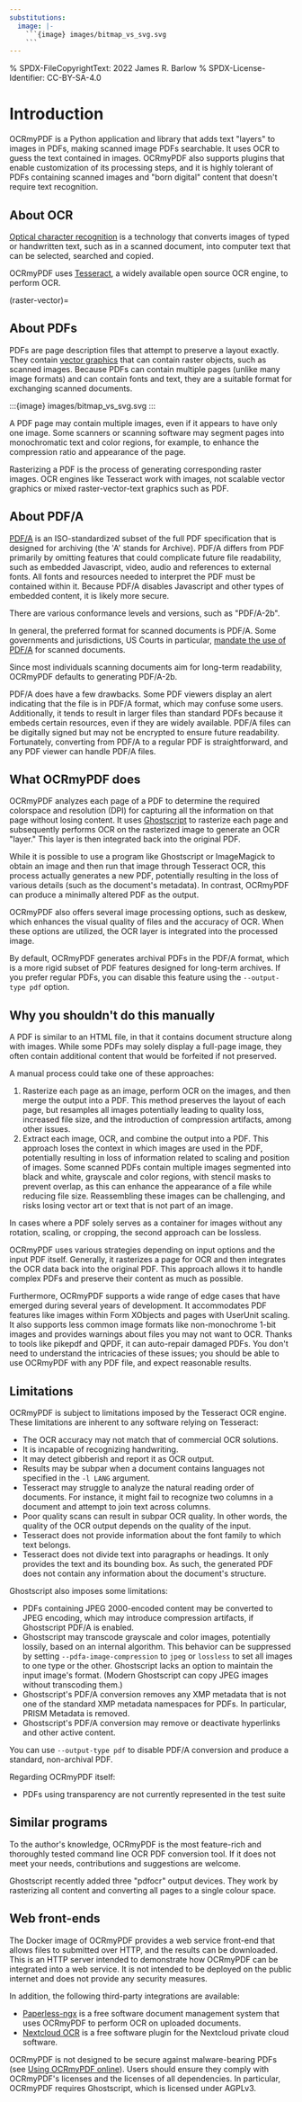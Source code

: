 ```yaml
---
substitutions:
  image: |-
    ```{image} images/bitmap_vs_svg.svg
    ```
---
```


% SPDX-FileCopyrightText: 2022 James R. Barlow
% SPDX-License-Identifier: CC-BY-SA-4.0

# Introduction

OCRmyPDF is a Python application and library that adds text "layers" to images in
PDFs, making scanned image PDFs searchable. It uses OCR to guess the text
contained in images. OCRmyPDF also supports plugins
that enable customization of its processing steps, and it is highly tolerant
of PDFs containing scanned images and "born digital" content that doesn't
require text recognition.

## About OCR

[Optical character
recognition](https://en.wikipedia.org/wiki/Optical_character_recognition)
is a technology that converts images of typed or handwritten text, such as
in a scanned document, into computer text that can be selected, searched and copied.

OCRmyPDF uses
[Tesseract](https://github.com/tesseract-ocr/tesseract), a widely
available open source OCR engine, to perform OCR.

(raster-vector)=

## About PDFs

PDFs are page description files that attempt to preserve a layout
exactly. They contain [vector
graphics](http://vector-conversions.com/vectorizing/raster_vs_vector.html)
that can contain raster objects, such as scanned images. Because PDFs can
contain multiple pages (unlike many image formats) and can contain fonts
and text, they are a suitable format for exchanging scanned documents.

:::{image} images/bitmap_vs_svg.svg
:::

A PDF page may contain multiple images, even if it appears to have only
one image. Some scanners or scanning software may segment pages into
monochromatic text and color regions, for example, to enhance the compression
ratio and appearance of the page.

Rasterizing a PDF is the process of generating corresponding raster images.
OCR engines like Tesseract work with images, not scalable vector graphics
or mixed raster-vector-text graphics such as PDF.

## About PDF/A

[PDF/A](https://en.wikipedia.org/wiki/PDF/A) is an ISO-standardized
subset of the full PDF specification that is designed for archiving (the
'A' stands for Archive). PDF/A differs from PDF primarily by omitting
features that could complicate future file readability,
such as embedded Javascript, video, audio and references to external
fonts. All fonts and resources needed to interpret the PDF must be
contained within it. Because PDF/A disables Javascript and other types
of embedded content, it is likely more secure.

There are various conformance levels and versions, such as "PDF/A-2b".

In general, the preferred format for scanned documents is PDF/A. Some
governments and jurisdictions, US Courts in particular, [mandate the use
of PDF/A](https://pdfblog.com/2012/02/13/what-is-pdfa/) for scanned
documents.

Since most individuals scanning documents aim for long-term readability,
OCRmyPDF defaults to generating PDF/A-2b.

PDF/A does have a few drawbacks. Some PDF viewers display an alert
indicating that the file is in PDF/A format, which may confuse some users.
Additionally, it tends to result in larger files than standard PDFs because
it embeds certain resources, even if they are widely available. PDF/A
files can be digitally signed but may not be encrypted to ensure future
readability. Fortunately, converting from PDF/A to a regular PDF is
straightforward, and any PDF viewer can handle PDF/A files.

## What OCRmyPDF does

OCRmyPDF analyzes each page of a PDF to determine the required colorspace
and resolution (DPI) for capturing all the information on that page without
losing content. It uses
[Ghostscript](http://ghostscript.com/) to rasterize each page and subsequently
performs OCR on the rasterized image to generate an OCR "layer." This layer
is then integrated back into the original PDF.

While it is possible to use a program like Ghostscript or ImageMagick to
obtain an image and then run that image through Tesseract OCR, this process
actually generates a new PDF, potentially resulting in the loss of various
details (such as the document's metadata). In contrast, OCRmyPDF can produce
a minimally altered PDF as the output.

OCRmyPDF also offers several image processing options, such as deskew, which
enhances the visual quality of files and the accuracy of OCR. When these
options are utilized, the OCR layer is integrated into the processed image.

By default, OCRmyPDF generates archival PDFs in the PDF/A format, which is
a more rigid subset of PDF features designed for long-term archives. If you
prefer regular PDFs, you can disable this feature using the
`--output-type pdf` option.

## Why you shouldn't do this manually

A PDF is similar to an HTML file, in that it contains document structure
along with images. While some PDFs may solely display a full-page image,
they often contain additional content that would be forfeited if not preserved.

A manual process could take one of these approaches:

1. Rasterize each page as an image, perform OCR on the images, and then merge the
   output into a PDF. This method preserves the layout of each page, but
   resamples all images potentially leading to quality loss, increased file size,
   and the introduction of compression artifacts, among other issues.
2. Extract each image, OCR, and combine the output into a PDF. This approach
   loses the context in which images are used in the PDF, potentially resulting
   in loss of information related to scaling and position of images. Some scanned
   PDFs contain multiple images segmented into black and white, grayscale
   and color regions, with stencil masks to prevent overlap, as this can
   enhance the appearance of a file while reducing file size.
   Reassembling these images can be challenging, and risks losing vector art
   or text that is not part of an image.

In cases where a PDF solely serves as a container for images without any
rotation, scaling, or cropping, the second approach can be lossless.

OCRmyPDF uses various strategies depending on input options and the input PDF
itself. Generally, it rasterizes a page for OCR and then integrates the OCR
data back into the original PDF. This approach allows it to handle complex
PDFs and preserve their content as much as possible.

Furthermore, OCRmyPDF supports a wide range of edge cases that have emerged
during several years of development. It accommodates PDF features like
images within Form XObjects and pages with UserUnit scaling. It also
supports less common image formats like non-monochrome 1-bit images and
provides warnings about files you may not want to OCR. Thanks to tools
like pikepdf and QPDF, it can auto-repair damaged PDFs. You don't need to
understand the intricacies of these issues; you should be able to use
OCRmyPDF with any PDF file, and expect reasonable results.

## Limitations

OCRmyPDF is subject to limitations imposed by the Tesseract OCR engine.
These limitations are inherent to any software relying on Tesseract:

- The OCR accuracy may not match that of commercial OCR solutions.
- It is incapable of recognizing handwriting.
- It may detect gibberish and report it as OCR output.
- Results may be subpar when a document contains languages not specified
  in the `-l LANG` argument.
- Tesseract may struggle to analyze the natural reading order of documents.
  For instance, it might fail to recognize two columns in a document and
  attempt to join text across columns.
- Poor quality scans can result in subpar OCR quality. In other words, the
  quality of the OCR output depends on the quality of the input.
- Tesseract does not provide information about the font family to which text
  belongs.
- Tesseract does not divide text into paragraphs or headings. It only provides
  the text and its bounding box. As such, the generated PDF does not
  contain any information about the document's structure.

Ghostscript also imposes some limitations:

- PDFs containing JPEG 2000-encoded content may be converted to JPEG
  encoding, which may introduce compression artifacts, if Ghostscript
  PDF/A is enabled.
- Ghostscript may transcode grayscale and color images, potentially
  lossily, based on an internal algorithm. This
  behavior can be suppressed by setting `--pdfa-image-compression` to
  `jpeg` or `lossless` to set all images to one type or the other.
  Ghostscript lacks an option to maintain the input image's format.
  (Modern Ghostscript can copy JPEG images without transcoding them.)
- Ghostscript's PDF/A conversion removes any XMP metadata that is not
  one of the standard XMP metadata namespaces for PDFs. In particular,
  PRISM Metadata is removed.
- Ghostscript's PDF/A conversion may remove or deactivate
  hyperlinks and other active content.

You can use `--output-type pdf` to disable PDF/A conversion and produce
a standard, non-archival PDF.

Regarding OCRmyPDF itself:

- PDFs using transparency are not currently represented in the test
  suite

## Similar programs

To the author's knowledge, OCRmyPDF is the most feature-rich and
thoroughly tested command line OCR PDF conversion tool. If it does not
meet your needs, contributions and suggestions are welcome.

Ghostscript recently added three "pdfocr" output devices. They work by
rasterizing all content and converting all pages to a single colour space.

## Web front-ends

The Docker image of OCRmyPDF provides a web service front-end
that allows files to submitted over HTTP, and the results can be downloaded.
This is an HTTP server intended to demonstrate how OCRmyPDF can be
integrated into a web service. It is not intended to be deployed on the
public internet and does not provide any security measures.

In addition, the following third-party integrations are available:

- [Paperless-ngx](https://docs.paperless-ngx.com/) is a free software
  document management system that uses OCRmyPDF to perform OCR on
  uploaded documents.
- [Nextcloud OCR](https://github.com/janis91/ocr) is a free software
  plugin for the Nextcloud private cloud software.

OCRmyPDF is not designed to be secure against malware-bearing PDFs (see
[Using OCRmyPDF online](ocr-service)). Users should ensure they
comply with OCRmyPDF's licenses and the licenses of all dependencies. In
particular, OCRmyPDF requires Ghostscript, which is licensed under
AGPLv3.

